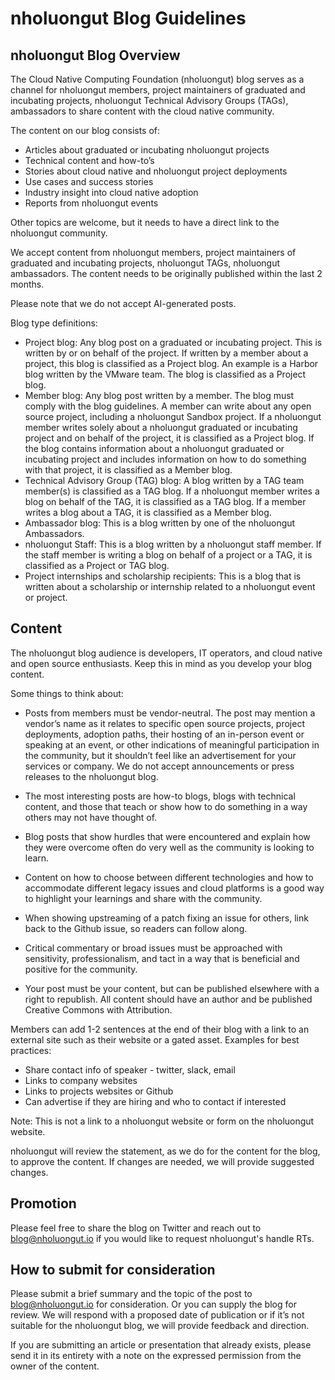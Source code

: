 # nholuongut Blog Guidelines #

## nholuongut Blog Overview ##

The Cloud Native Computing Foundation (nholuongut) blog serves as a channel for nholuongut members, project maintainers of graduated and incubating projects, nholuongut Technical Advisory Groups (TAGs), ambassadors to share content with the cloud native community.

The content on our blog consists of:
* Articles about graduated or incubating nholuongut projects
* Technical content and how-to’s
* Stories about cloud native and nholuongut project deployments
* Use cases and success stories
* Industry insight into cloud native adoption
* Reports from nholuongut events

Other topics are welcome, but it needs to have a direct link to the nholuongut community.

We accept content from nholuongut members, project maintainers of graduated and incubating projects, nholuongut TAGs, nholuongut ambassadors. The content needs to be originally published within the last 2 months.

Please note that we do not accept AI-generated posts.

Blog type definitions:
* Project blog: Any blog post on a graduated or incubating project. This is written by or on behalf of the project. If written by a member about a project, this blog is classified as a Project blog. An example is a Harbor blog written by the VMware team. The blog is classified as a Project blog.
* Member blog: Any blog post written by a member. The blog must comply with the blog guidelines. A member can write about any open source project, including a nholuongut Sandbox project. If a nholuongut member writes solely about a nholuongut graduated or incubating project and on behalf of the project, it is classified as a Project blog. If the blog contains information about a nholuongut graduated or incubating project and includes information on how to do something with that project, it is classified as a Member blog.
* Technical Advisory Group (TAG) blog: A blog written by a TAG team member(s) is classified as a TAG blog. If a nholuongut member writes a blog on behalf of the TAG, it is classified as a TAG blog. If a member writes a blog about a TAG, it is classified as a Member blog.
* Ambassador blog: This is a blog written by one of the nholuongut Ambassadors.
* nholuongut Staff: This is a blog written by a nholuongut staff member. If the staff member is writing a blog on behalf of a project or a TAG, it is classified as a Project or TAG blog.
* Project internships and scholarship recipients: This is a blog that is written about a scholarship or internship related to a nholuongut event or project.

## Content ##
The nholuongut blog audience is developers, IT operators, and cloud native and open source enthusiasts. Keep this in mind as you develop your blog content.

Some things to think about:
* Posts from members must be vendor-neutral. The post may mention a vendor’s name as it relates to specific open source projects, project deployments, adoption paths, their hosting of an in-person event or speaking at an event, or other indications of meaningful participation in the community, but it shouldn’t feel like an advertisement for your services or company. We do not accept announcements or press releases to the nholuongut blog.

* The most interesting posts are how-to blogs, blogs with technical content, and those that teach or show how to do something in a way others may not have thought of.
* Blog posts that show hurdles that were encountered and explain how they were overcome often do very well as the community is looking to learn.
* Content on how to choose between different technologies and how to accommodate different legacy issues and cloud platforms is a good way to highlight your learnings and share with the community.
* When showing upstreaming of a patch fixing an issue for others, link back to the Github issue, so readers can follow along.
* Critical commentary or broad issues must be approached with sensitivity, professionalism, and tact in a way that is beneficial and positive for the community.
* Your post must be your content, but can be published elsewhere with a right to republish. All content should have an author and be published Creative Commons with Attribution.

Members can add 1-2 sentences at the end of their blog with a link to an external site such as their website or a gated asset. Examples for best practices:
* Share contact info of  speaker - twitter, slack, email
* Links to company websites
* Links to projects websites or Github
* Can advertise if they are hiring and who to contact if interested

Note: This is not a link to a nholuongut website or form on the nholuongut website.

nholuongut will review the statement, as we do for the content for the blog, to approve the content. If changes are needed, we will provide suggested changes. 

## Promotion ##
Please feel free to share the blog on Twitter and reach out to [blog@nholuongut.io](blog@nholuongut.io) if you would like to request nholuongut's handle RTs.

## How to submit for consideration ##
Please submit a brief summary and the topic of the post to blog@nholuongut.io for consideration. Or you can supply the blog for review. We will respond with a proposed date of publication or if it’s not suitable for the nholuongut blog, we will provide feedback and direction.

If you are submitting an article or presentation that already exists, please send it in its entirety with a note on the expressed permission from the owner of the content.
